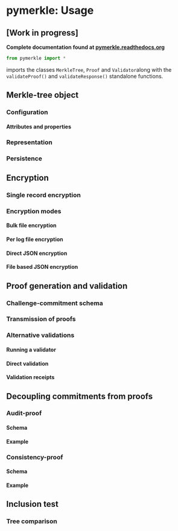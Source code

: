 # pymerkle: Usage

## [Work in progress]

**Complete documentation found at
[pymerkle.readthedocs.org](http://pymerkle.readthedocs.org/)**


```python
from pymerkle import *
```

imports the classes `MerkleTree`,  `Proof` and `Validator`along with the
`validateProof()` and `validateResponse()` standalone functions.

## Merkle-tree object

### Configuration

#### Attributes and properties

### Representation

### Persistence

## Encryption

### Single record encryption

### Encryption modes

#### Bulk file encryption

#### Per log file encryption

#### Direct JSON encryption

#### File based JSON encryption

## Proof generation and validation

### Challenge-commitment schema

### Transmission of proofs

### Alternative validations

#### Running a validator

#### Direct validation

#### Validation receipts

## Decoupling commitments from proofs

### Audit-proof

#### Schema

#### Example

### Consistency-proof

#### Schema

#### Example

## Inclusion test

### Tree comparison

<!-- ```python
tree = MerkleTree()
```

creates an empty Merkle-tree with hashing algorithm SHA256 and encoding type
UTF-8, capable of consuming arbitrary bytes ("raw bytes mode") and
defending against second-preimage attacks.

#### Configuration

The above construction is equivalent to

```python
tree = MerkleTree(hash_type='sha256', encoding='utf-8', raw_bytes=True, security=True)
```

where the provided keyword arguments directly specify the homonymous attributes
of the created Merkle-tree. Configuration of a Merkle-tree amounts to
configuring its core hashing functionality (`.hash()`) via the keyword arguments
passed into the constructor. This function will be implicitly invoked upon any
update of the tree (single record encryption, per log file encryption etc.)  

_Note_: Changing manually the homonymous attributes of the Merkle-tree does
*not* affect the core hashing functionality. That is, the `.hash()` method is
once and for ever configured at construction.

The ``.hash_type`` attribute refers to the underlying builtin algorithm
(imported from the `hashlib` Python-module) and ``.encoding`` is the encoding,
to which any new record of type ``str`` will be submitted before being hashed.
For example,

```python
tree = MerkleTree(hash_type='sha512', encoding='utf-32')
```

creates a Merkle-tree with hashing algorithm SHA512 and encoding type UTF-32.
If the provided ``'hash_type'``, resp. ``'encoding'`` is not among the
supported types, then an ``UnsupportedHashType``, resp. ``UnsupportedEncoding``
error is raised and the construction is _aborted_.

Refer to [API](API.md) for the complete list of supported hash and encoding
types.

The `.raw_bytes` attribute refers to the tree's ability of consuming arbitrary
binary data, which is the default choice (`True`). If `False`, the tree will
only accept byte sequences falling under its configured encoding type. For
example, a UTF-16 Merkle-tree in _no_-raw-bytes mode denies the encryption of
any byte sequence containing `0x74`, raising an ``UndecodableRecord`` error
instead:

```shell
>>> tree = MerkleTree(encoding='utf-16', raw_bytes=False)
>>>
>>> tree.update(b'\x74')
Traceback (most recent call last):
...    raise UndecodableRecord
pymerkle.exceptions.UndecodableRecord
>>>
```

_Note_: One can apply this attribute to filter out unacceptable records, e.g.,
when only files of a specific encoding type are allowed for encryption
(see below). This is seldom the case in real-life, since origin of
submitted files should be on the one hand kept wide, but encoding of a file
cannot usually be inferred. If this is the case, make sure to leave the
raw-bytes mode untouched, so that no encoding issues arise upon file encryption.

The `.security` attribute refers to the tree's ability of defending against
second-preimage attacks, which is by default enabled (`True`). In this
case, the `.hash()` function will prepend `0x00`, resp. `0x01` before hashing
single, resp. double arguments (the actual prefices being the images of these
hexadecimals under the tree's configured encoding type). One can disable
this feature at construction for, say, testing purposes, by

```python
tree = MerkleTree(..., security=False)
```

Refer to the `tests/test_security.py` inside the project's repo in order to see
how to perform second-preimage attacks against the present implementation.

#### Initial records

One can provide an arbitrary number of records at construction, in which
case the created Merkle-tree will be _non_-empty. The following statement
creates a standard (SHA256/UTF-8) Merkle-tree with 3 leaves from the outset,
occurring from the provided _positional_ arguments, which may be
`str` or `bytes` indifferently:

```shell
>>> tree = MerkleTree(b'first_record', b'second_record', 'third_record')
>>> tree

    uuid      : 75ecc98a-e609-11e9-9e4a-701ce71deb6a                

    hash-type : SHA256                
    encoding  : UTF-8                
    raw-bytes : TRUE                
    security  : ACTIVATED                

    root-hash : 6de7a5e8adf158b0182508be9731e4a97a06b2d6b7fde0ee97029c89b4918432                

    length    : 3                
    size      : 5                
    height    : 2

>>>
```

If raw-bytes mode is disabled (see above), care must be taken so that provided
records fall under the requested encoding type, otherwise an `UndecodableRecord`
error is raised and the construction is _aborted_:

```shell
>>> tree = MerkleTree(b'\x74', encoding='utf-16', raw_bytes=False)
Traceback (most recent call last):
...
    raise UndecodableRecord
pymerkle.exceptions.UndecodableRecord
>>>
```

### Encryption

#### Single record encryption

_Updating_ the Merkle-tree with a record means appending a newly-created leaf
storing the digest of this record. A record may be of type `str` or `bytes`
indifferently. One may call the `.update()` method to successively update
with new records as follows (usage of keyword essential):

```python
tree = MerkleTree() # SHA256/UTF-8

tree.update(record='some string')
tree.update(record=b'some byte sequence')
...
```

The `.update()` method (invoked also by the constructor when initial records
are provided) is completely responsible for the tree's gradual development,
preserving its property of being _binary balanced_ and ensuring that trees with
the same number of leaves have the same topology (despite their possibly
different gradual development). The `.update()` method is thought of as
low-level and its usage is _not_ suggested.

An equivalent functionality is achieved by the recommended `.encryptRecord()`
method:

```shell
>>> tree = MerkleTree()
>>> tree.encryptRecord('some string')
True
>>> tree.encryptRecord(b'some byte sequence')
True
>>> print(tree)

 └─7dd7b0ae66f5189817442451f6c6cbf239f63af9bb1e8864ca927a969fed0b8d
     ├──673fb5ef9bf7d0f57c9fc377b055fce1838edc5e57057ecc03cb4d6a38775875
     └──18fdc8b7d007fbce7d71ca3721700212691e51b87a101e3f8178390f863b94e7

...
```

If raw-bytes mode is disabled, trying to encrypt bytes outside the configured
encoding type will raise `UndecodableRecord` error and _abort_ the update:

```shell
>>> tree = MerkleTree(encoding='utf-16', raw_bytes=False)
>>>
>>> tree.encryptRecord(b'\x74')
Traceback (most recent call last):
...    raise UndecodableRecord
pymerkle.exceptions.UndecodableRecord
>>>
```

#### Bulk file encryption

_Encrypting the content of a file into_ the Merkle-tree means updating it with
one newly-created leaf storing the digest of that content (that is, encrypting
the file's content into the Merkle-tree as a single record). Use the
`.encryptFileContent()` method to encrypt a file's content as follows:

```python
tree.encryptFileContent('relative_path/to/sample_file')
```

where `relative_path/to/sample_file` refers to the relative path of the file
under encryption with respect to the current working directory.

If raw-bytes mode is _disabled_, make sure that the provided file's content
falls under the tree's configured encoding type, otherwise an `UndecodableRecord`
error is raised and the encryption is _aborted_:

```shell
>>> tree = MerkleTree(encoding='utf-16', raw_bytes=False)
>>>
>>> tree.encryptFileContent('tests/log_files/large_APACHE_log')
Traceback (most recent call last):
...
    raise UndecodableRecord
pymerkle.exceptions.UndecodableRecord
>>>
```

#### Per log file encryption

_Encrypting per log a file into_ the Merkle-tree means updating it with each
line ("log") of that file successively (that is, encrypting the file's lines as
single records in respective order). Use the `.encryptFilePerLog()` method to
encrypt a file per log as follows:

```shell
>>> tree = MerkleTree()
>>>
>>> tree.encryptFilePerLog('tests/log_files/large_APACHE_log')

Encrypting file per log: 100%|████████████████████████████████| 1546/1546 [00:00<00:00, 50762.84it/s]
Encryption complete

True
>>>
```

where the provided argument is file's relative path with respect to the current
working directory.

If raw-bytes mode is _disabled_, make sure that every line of the provided file
falls under the tree's configured type, otherwise `UndecodableRecord` error
is raised and the encryption is _aborted_:

```shell
>>> tree = MerkleTree(encoding='utf-16', raw_bytes=False)
>>> tree.size
0
>>>
>>> tree.encryptFilePerLog('tests/log_files/large_APACHE_log')
Traceback (most recent call last):
...
    raise UndecodableRecord(err)
pymerkle.exceptions.UndecodableRecord: ...
>>>
>>> tree.size
0
>>>
```

#### Direct object encryption

_Encrypting an object_ (a JSON entity) _into_ the Merkle-tree means updating
it with a newly created leaf storing the digest of the corresponding JSON
string (that is, encrypting its stringification as a single record).
Use the `.encryptJSON()` method to encrypt any dictionary (`dict`)
with serialized values as follows:

```python
tree.encryptJSON({'b': 0, 'a': 1})
```

which is the same as

```python
tree.encryptRecord('{\n"b": 0,\n"a": 1\n}')
```

Note that keys are not being sorted and no indentation is applied.
These parameters may be controlled via kwargs as follows:

```python
tree.encryptJSON({'b': 0, 'a': 1}, sort_keys=True, indent=4)
```

which is the same as

```python
tree.encryptRecord('{\n    "a": 1,\n    "b": 0\n}')
```

The digest is of course different than above. Since this might lead to
unnecessary headaches upon requesting and validating audit-proofs, it is
recommended that `sort_keys` and `indent` are left to their default values
(`False` and `0` respectively), unless special care is to be taken.


### Persistence and representation

On-disk persistence is _not_ currently supported.

#### Exporting to and loading from a backup file

The minimum required information may be exported into a specified file, so that
the Merkle-tree may be retrieved in its current state from that file.
To this end use the `.export()` method as follows:

```python
tree.export('relative_path/backup.json')
```

The file `backup.json` (which is _overwritten_ if it already exists) will
contain a JSON entity with keys ``header``, mapping to the tree's configuration,
and ``hashes``, mapping to the digests currently stored by the tree's leaves
in respective order. For example:

```json
{
    "header": {
        "encoding": "utf_8",
        "hash_type": "sha256",
        "raw_bytes": true,
        "security": true
    },
    "hashes": [
        "a08665f5138f40a07987234ec9821e5be05ecbf5d7792cd4155c4222618029b6",
        "3dbbc4898d7e909de7fc7bb1c0af36feba78abc802102556e4ea52c28ccb517f",
        "45c44059cf0f5a447933f57d851a6024ac78b44a41603738f563bcbf83f35d20",
        "b5db666b0b34e92c2e6c1d55ba83e98ff37d6a98dda532b125f049b43d67f802",
        "69df93cbafa946cfb27c4c65ae85222ad5c7659237124c813ed7900a7be83e81",
        "9d6761f55a3e87166d2ea6d00db9c88159c893674a8420cb8d32c35dbb791fd4",
        "e718ae6ea64cb37a593654f9c0d7ec81d11498fdd94fc5473b999cd6c00d05c6",
        "ad2c93dd91eafb31ad91deb8c1b318b126957608d13bfdba209a5f17ecf22503",
        "cdc94791cd56543e1b28b21587c76f7cb45203fa7b1b8aa219e6ccc527a0d0d9",
        "828a54ce62ae58e01271a3bde442e0fa6bfa758b2816dd39f873718dfa27634a",
        "5ebc41746c5fbcfd8d32eef74f1aaaf02d6da8ff94426855393732db8b73126a",
        "b70665abe265a88bc68ec625154746457a2ba7ecb5a7fc792e9443f618fc93fd"
    ]
}
```

To retrieve the Merkle-tree, one can call the `.loadFromFile()` static
method as follows:

```python
loaded_tree = MerkleTree.loadFromFile('relative_path/backup.json')
```

Retrieval of the tree is indeed determined by the sequence of ``'hashes'``
within the provided file, since the design of the ``.update()`` method
ensures independence of the tree's structure from any possible gradual
development.

#### Tree display

Exporting a Merkle-tree exposes only the minimum required info for
reconstructing it, without however revealing insight about its structure
and current state. To this end, the following tricks come in handy.

Invoking a Merkle-tree from inside the Python interpreter displays info about
its fixed parameters (_uuid, hash type, encoding type, raw-bytes mode, security
  mode_) and current state (_size, length, height, root-hash_):

```shell
>>> tree

    uuid      : 010ff520-32a8-11e9-8e47-70c94e89b637                

    hash-type : SHA256                
    encoding  : UTF-8                
    raw-bytes : TRUE                
    security  : ACTIVATED                

    root-hash : 79c4528426ab5916ab3084ceda07ab60441b9ee9f6702cc353f2e13171ae96d7                

    size      : 13                
    length    : 7                
    height    : 3

```
This info may be saved in a file as follows:

```python
with open('current_state', 'w') as f:
    f.write(tree.__repr__())
```

Similarly, feeding a Merkle-tree into the builtin `print()` Python-function
displays it in a terminal friendly way, similar to the output of the `tree`
command of Unix based platforms:

```shell
>>> print(tree)

 └─79c4528426ab5916ab3084ceda07ab60441b9ee9f6702cc353f2e13171ae96d7
     ├──21d8aa7485e2c0ee3dc56efb70798adb1c9aa0448c85b27f3b21e10f90094764
     │    ├──a63a34abf5b5dcbe1eb83c2951395ff8bf03ee9c6a0dc2f2a7d548f0569b4c02
     │    │    ├──db3426e878068d28d269b6c87172322ce5372b65756d0789001d34835f601c03
     │    │    └──2215e8ac4e2b871c2a48189e79738c956c081e23ac2f2415bf77da199dfd920c
     │    └──33bf7016f45e2219bf095500a67170bd4a9c21e465de3c1e4c51d37336fd1a6f
     │         ├──fa61e3dec3439589f4784c893bf321d0084f04c572c7af2b68e3f3360a35b486
     │         └──906c5d2485cae722073a430f4d04fe1767507592cef226629aeadb85a2ec909d
     └──6a1d5da3067490f736493ad237bd71d95e4156632fdfc69447cffd6b8e0cd292
          ├──03bbc5515ee4c3e175b84813fe0e5c34586f3e72d60e8b938e3ca990abc1f524
          │    ├──11e1f558223f4c71b6be1cecfd1f0de87146d2594877c27b29ec519f9040213c
          │    └──53304f5e3fd4bcd20b39abdef2fe118031cc5ae8217bcea008dea7e27869348a
          └──3bf9c81c231cae70b678d3f3038f9f4f6d6b9d7adcf9b378f25919ae53d17686

>>>
```

Note that each node is represented by the digest it currently stores, with left
parents printed above the right ones. It can be saved in a file as follows:

```python
with open('structure', 'w') as f:
    f.write(tree.__str__())
```

_Note_: Avoid printing Merkle-tree with huge number of nodes in the above
fashion.


### Generation and validation of Merkle-proofs

A Merkle-tree (server) is capable of generating _Merkle-proofs_ (_audit_ and
_consistency proofs_) in accordance with parameters provided by an auditor
or a monitor (client). Any such proof essentially consists of a path of
hashes (a finite sequence of checksums and a rule for combining them into a
single hash), leading to the acclaimed current root-hash of the Merkle-tree.
Providing and validating Merkle-proofs proves knowledge on
behalf of _both_ the client and server of some part of the tree's history
or current state, disclosing no info about the encrypted records and without
actual need of holding a database of the originals. This makes Merkle-proofs
well suited for protocols involving verification of existence and integrity
of encrypted data in mutual and quasi zero-knowledge fashion.

_Note_: Merkle-proofs are *not* exactly zero-knowledge proofs, since they
require one or two leaf-checksum to be included in the path of hashes. In the
case of audit-proof, one of these checksums is already known to the
client, whereas in the case of consistency-proofs only one leaf-checksum
needs be releaved. In other words, Merkle-proofs are zero-knowledge except
for the publication of *one* checksum.

Validation of a Merkle-proof presupposes

- correct configuration of the client's hashing machinery, so that the latter
coincides with that of the server. In the nomenclature of the present
implementation, this amounts to knowledge of the tree's hashing algorithm,
encoding type, raw-bytes mode and security mode, which are inscribed in the
header of any proof. The hashing-machinery is automatically reconstructed from
these parameters by just feeding the proof into any of the available validation
mechanisms.

The role of *commitment* in Merkle-proofs is played by the tree's root-hash.
In the present implementation, given a Merkle-tree ``tree``, the current
root-hash is always available via the ``.rootHash`` property:

```python
root_hash = tree.rootHash
```

Note that proof validation is agnostic of whether a Merkle-proof was the result
of an audit or a consistency request. Audit-proofs and consistency-proofs
share the same internal structure, so that both kinds are instances of the same
class `Proof`.    

#### Audit-proof

Generating a correct audit-proof based upon a provided checksum proves on behalf
of the server that the data, whose digest coincides with this checksum,
has indeed been encrypted into the Merkle-tree. The client (_auditor_)
verifies correctness of the generated proof (and consequently inclusion of their
data among the tree's encrypted records) by validating the proof against the
Merkle-tree's current root-hash. It is essential that the auditor does *not*
need to reveal the data itself but only their checksum, whereas the server
publishes the *least* possible encrypted data (at most two checksums stored by
leaves) and the current root-hash.

A typical session:

An auditor requests from the server to encrypt a record `x`, that is, to append
its checksum `y = h(x)` as a new leaf to the tree. At a later point, after
further records have possibly been encrypted, the auditor requests from the
server a proof that their record `x` has indeed been encrypted by only revealing
`y`. Disclosing at most one checksum submitted by some other client by other
clients, the server responds with a proof of encryption `p`, consisting of a
path of interior hashes and a rule for combining them into a single hash. Having
knowledge of `h`, the auditor is able to apply this rule, that is, to retrieve
from `p` a single hash and compare it against the the current root-hash `r` of
the Merkle-tree. This is the _validation_ procedure, whose success verifies

1. that the data `x` has indeed been encrypted by the server and

2. that the server's current root-hash coincides with `r`.

It should be stressed that by _current_ is meant the tree's root-hash
immediately after generating the proof, that is, _before_ any other records are
encrypted. How the auditor knows `r` (e.g., from the server themselves or a third
trusted party) depends on protocol details. Failure of validation implies

1. that `x` has not been encrypted or

2. that the server's current root-hash does not coincide with `r`

or both. If case 2 is excluded, the auditor should mistrust the server, whereas
if case 1 is excluded, the auditor should mistrust the server or the provider of
`r` or both.

One can generate the audit-proof based upon a provided checksum as follows:

```python
checksum = b'4e467bd5f3fc6767f12f4ffb918359da84f2a4de9ca44074488b8acf1e10262e'

proof = tree.auditProof(checksum)
```

The object `proof` consists of a path of hashes and all required parameters for
validation to be performed by the auditor. Invoking it from the Python
interpreter, it looks like

```shell
>>> proof

    ----------------------------------- PROOF ------------------------------------                

    uuid        : 68aa6652-ec2f-11e9-afe3-701ce71deb6a                

    generation  : SUCCESS                
    timestamp   : 1570802397 (Fri Oct 11 16:59:57 2019)                
    provider    : 2600b13a-ec2f-11e9-afe3-701ce71deb6a                

    hash-type   : SHA256                
    encoding    : UTF-8                
    raw_bytes   : TRUE                
    security    : ACTIVATED                

    proof-index : 5                
    proof-path  :                

       [0]   +1  3f824b56e7de850906e053efa4e9ed2762a15b9171824241c77b20e0eb44e3b8
       [1]   +1  4d8ced510cab21d23a5fd527dd122d7a3c12df33bc90a937c0a6b91fb6ea0992
       [2]   +1  35f75fd1cfef0437bc7a4cae7387998f909fab1dfe6ced53d449c16090d8aa52
       [3]   -1  73c027eac67a7b43af1a13427b2ad455451e4edfcaced8c2350b5d34adaa8020
       [4]   +1  cbd441af056bf79c65a2154bc04ac2e0e40d7a2c0e77b80c27125f47d3d7cba3
       [5]   +1  4e467bd5f3fc6767f12f4ffb918359da84f2a4de9ca44074488b8acf1e10262e
       [6]   -1  db7f4ee8be8025dbffee11b434f179b3b0d0f3a1d7693a441f19653a65662ad3
       [7]   -1  f235a9eb55315c9a197d069db9c75a01d99da934c5f80f9f175307fb6ac4d8fe
       [8]   +1  e003d116f27c877f6de213cf4d03cce17b94aece7b2ec2f2b19367abf914bcc8
       [9]   -1  6a59026cd21a32aaee21fe6522778b398464c6ea742ccd52285aa727c367d8f2
      [10]   -1  2dca521da60bf0628caa3491065e32afc9da712feb38ff3886d1c8dda31193f8                

    status      : UNVALIDATED                

    -------------------------------- END OF PROOF --------------------------------             

>>>
```

For transmission purposes, apply the `.serialize` method to get the following JSON:

```shell
  {
      "body": {
          "proof_index": 5,
          "proof_path": [
              [
                  1,
                  "3f824b56e7de850906e053efa4e9ed2762a15b9171824241c77b20e0eb44e3b8"
              ],
              [
                  1,
                  "4d8ced510cab21d23a5fd527dd122d7a3c12df33bc90a937c0a6b91fb6ea0992"
              ],

              ...

              [
                  -1,
                  "2dca521da60bf0628caa3491065e32afc9da712feb38ff3886d1c8dda31193f8"
              ]
          ]
      },
      "header": {
          "creation_moment": "Fri Oct 11 16:59:57 2019",
          "encoding": "utf_8",
          "generation": true,
          "hash_type": "sha256",
          "provider": "2600b13a-ec2f-11e9-afe3-701ce71deb6a",
          "raw_bytes": true,
          "security": true,
          "status": null,
          "timestamp": 1570802397,
          "uuid": "68aa6652-ec2f-11e9-afe3-701ce71deb6a"
      }
  }
```

If the provided checksum were not included among the Merkle-tree's leaves, the
inscribed proof-index would have been `-1` and the attached path of hashes empty or,
what is equivalent, the inscribed generation message would have been `'FAILURE'`:

```shell
>>> p

    ----------------------------------- PROOF ------------------------------------                

    uuid        : b9de83fa-ec2f-11e9-afe3-701ce71deb6a                

    generation  : FAILURE                
    timestamp   : 1570802533 (Fri Oct 11 17:02:13 2019)                
    provider    : 2600b13a-ec2f-11e9-afe3-701ce71deb6a                

    hash-type   : SHA256                
    encoding    : UTF-8                
    raw_bytes   : TRUE                
    security    : ACTIVATED                

    proof-index : -1                
    proof-path  :                


    status      : UNVALIDATED                

    -------------------------------- END OF PROOF --------------------------------
```

Here the corresponding JSON would be

```shell
  {
      "body": {
          "proof_index": -1,
          "proof_path": []
      },
      "header": {
          "creation_moment": "Fri Oct 11 17:02:13 2019",
          "encoding": "utf_8",
          "generation": false,
          "hash_type": "sha256",
          "provider": "2600b13a-ec2f-11e9-afe3-701ce71deb6a",
          "raw_bytes": true,
          "security": true,
          "status": null,
          "timestamp": 1570802533,
          "uuid": "b9de83fa-ec2f-11e9-afe3-701ce71deb6a"
      }
  }
```

Note that, despite predestined to be found _invalid_, an empty audit-proof does
_not_ mean that the server lies. It rather indicates that the auditor doesn't
have knowledge of the record presumably encrypted into the Merkle-tree, allowing
reversely the server to mistrust the auditor. This is an aspect of mutual
authorization facilitated by Merkle-proofs.


#### Consistency-proof

A consistency-proof proves that gradual development of the Merkle-tree is
consistent. More accurately, generating the correct consistency-proof based
upon a previous state proves on behalf of the Merkle-tree that its current
state is indeed a possible later stage of the former. Just like with
audit-proofs, the server discloses the *least* possible of the leaf-checksums
(actually only one) along with the current root-hash.

A typical session:

Let a _monitor_ (a client observing the Merkle-tree's gradual development
with knowledge of the underlying hashing machinery `h`) have knowledge of the
tree's state at some moment. That is, the monitor records the tree's root-hash
and length (number of leaves) at some point of history. At a later
moment, after further data have possibly been encrypted, the monitor requests
from the server a proof that their current state is a valid later stage of the
recorded one. Without disclosing any series of checksums submitted by clients,
the server responds with a proof `q`, consisting of a path of interior
checksums and a rule for combining them into a single hash. Having knowledge
of `h`, the monitor is able to apply this rule, that is, to retrieve from `q`
a single hash and compare it against the current root-hash `r` of the
Merkle-tree. This is the _validation_ procedure, whose success verifies

1. that the tree's current state is indeed a possible evolvement of the recorded state

2. that the server is indeed who they say (their current root-hash coincides with ``r``).

It should be stressed that by _current_ is meant the tree's root-hash
immediately after generating the proof, that is, _before_ any other records are
encrypted. How the monitor knows `r` (e.g., from the server themselves or a
third trusted party) depends on protocol details. Failure of validation implies

1. that some data encrypted _prior_ to the recorded previous state have been
_tampered_ (invalidating the latter's status as "previous") or,

2. that the server's current root-hash does not coincide with `r`

or both. If case 2 is excluded, the monitor infers _non-integrity_ of encrypted
data, whereas if case 1 is excluded the monitor should mistrust the server or
the provider of `r` or both.

Let "subhash" and "sublength" be the presumed current root-hash and length of
the Merkle-tree `tree` at some point of history. At a later moment, one can
use the generate the consistency-proof for the presumed previous state corresponding
to these parameters as follows:

```python
subhash = b'ec4d97d0da9747c2df6d673edaf9c8180863221a6b4a8569c1ce58c21eb14cc0'

proof = tree.consistencyProof(subhash=subhash, sublength=666)
```
The object `proof` consists of a path of hashes and all required parameters for
validation to be performed by the auditor. Invoking it from the Python
interpreter, it looks like

```shell
>>> proof

    ----------------------------------- PROOF ------------------------------------                

    uuid        : 5685c106-ecfc-11e9-8dc5-701ce71deb6a                

    generation  : SUCCESS                
    timestamp   : 1570890413 (Sat Oct 12 17:26:53 2019)                
    provider    : 22962034-ecfc-11e9-8dc5-701ce71deb6a                

    hash-type   : SHA256                
    encoding    : UTF-8                
    raw_bytes   : TRUE                
    security    : ACTIVATED                

    proof-index : 4                
    proof-path  :                

       [0]   +1  3f824b56e7de850906e053efa4e9ed2762a15b9171824241c77b20e0eb44e3b8
       [1]   +1  4d8ced510cab21d23a5fd527dd122d7a3c12df33bc90a937c0a6b91fb6ea0992
       [2]   +1  35f75fd1cfef0437bc7a4cae7387998f909fab1dfe6ced53d449c16090d8aa52
       [3]   -1  73c027eac67a7b43af1a13427b2ad455451e4edfcaced8c2350b5d34adaa8020
       [4]   +1  cbd441af056bf79c65a2154bc04ac2e0e40d7a2c0e77b80c27125f47d3d7cba3
       [5]   +1  a6128ea8c57abe8ff852ef8c0cb856265328c9e25961ae089de0943106101e2a
       [6]   -1  abf7ca1ded925274a0197ce1ce64dd300127deaf4af72b1e7c52874e84271864
       [7]   +1  927b73b1c42f3d48220064031addaa70217b8b8d4da29317f1fe94bc6b03f4fc
       [8]   -1  80f8143cb74bb70e44a373a581924d54083b0c0bde8dc84e576779f48278ff25
       [9]   -1  e60be0d6acb6ed1ce70c7cb37590f8a793a991bda0cdd636f6a8f18533f95ec5
      [10]   +1  8080d2f872f395c6c12a65e9354741664b97ac1126e4554cb7bfd567f45eea97                

    status      : UNVALIDATED                

    -------------------------------- END OF PROOF --------------------------------              

>>>
```

For transmission purposes, application of `proof.serialize()` returns the
corresponding JSON:

```shell
  {
      "body": {
          "proof_index": 4,
          "proof_path": [
              [
                  1,
                  "3f824b56e7de850906e053efa4e9ed2762a15b9171824241c77b20e0eb44e3b8"
              ],
              [
                  1,
                  "4d8ced510cab21d23a5fd527dd122d7a3c12df33bc90a937c0a6b91fb6ea0992"
              ],

              ...

              [
                  1,
                  "8080d2f872f395c6c12a65e9354741664b97ac1126e4554cb7bfd567f45eea97"
              ]
          ]
      },
      "header": {
          "creation_moment": "Sat Oct 12 17:26:53 2019",
          "encoding": "utf_8",
          "generation": true,
          "hash_type": "sha256",
          "provider": "22962034-ecfc-11e9-8dc5-701ce71deb6a",
          "raw_bytes": true,
          "security": true,
          "status": null,
          "timestamp": 1570890413,
          "uuid": "5685c106-ecfc-11e9-8dc5-701ce71deb6a"
      }
  }
```

The empty-proof case is here of exceptional importance with respect to mutual
authorization. To begin with, like with audit-proofs, an empty consistency-proof
would look like

```shell
>>> proof

    ----------------------------------- PROOF ------------------------------------                

    uuid        : 76e01fc2-ecfd-11e9-8dc5-701ce71deb6a                

    generation  : FAILURE                
    timestamp   : 1570890897 (Sat Oct 12 17:34:57 2019)                
    provider    : 4ff82db4-ecfd-11e9-8dc5-701ce71deb6a                

    hash-type   : SHA256                
    encoding    : UTF-8                
    raw_bytes   : TRUE                
    security    : ACTIVATED                

    proof-index : -1                
    proof-path  :                


    status      : UNVALIDATED                

    -------------------------------- END OF PROOF --------------------------------
```

the corresponding JSON being

```shell
  {
      "body": {
          "proof_index": -1,
          "proof_path": []
      },
      "header": {
          "creation_moment": "Sat Oct 12 17:34:57 2019",
          "encoding": "utf_8",
          "generation": false,
          "hash_type": "sha256",
          "provider": "4ff82db4-ecfd-11e9-8dc5-701ce71deb6a",
          "raw_bytes": true,
          "security": true,
          "status": null,
          "timestamp": 1570890897,
          "uuid": "76e01fc2-ecfd-11e9-8dc5-701ce71deb6a"
      }
  }
```

This situation may arise in two ways:

1. ...

2. ... -->


<!--

Here the parameters `subhash` and `sublength` (meant to be provided from Client's Side)
refer to the root-hash, resp. length of a subrtree to be presumably detected as a previous
state of `tree`. Note that, as suggested in the above example,*if the available root-hash
is string hexadecimal, then it first has to be encoded with the tree's configured encoding
type* (here `'utf-8'`), otherwise an `InvalidChallengeError` is raised. More specifically,
an `InvalidChallengeError` will be raised whenever the provided `subhash`, resp. `sublength`
is not of type _bytes_, resp. _str_.

A typical session would be as follows:

```python
# Client requests and stores current stage of the tree from a trusted authority

subhash   = tree.rootHash # bytes
sublength = tree.length

# Server encrypts some new log (modifying the Merkle-tree's root-hash and length)

tree.encryptFilePerLog('sample_log')

# Upon Client's request, the server provides consistency proof for the provided state

q = tree.consistencyProof(subhash, sublength)
```

The object `q`, an instance of the `proof.Proof` class, consists of the corresponding
path of hashes (_consistency path_, leading upon validation to the presumed current
  root-hash of the generator tree) and the parameters needed for the validation to be
  performed from the Client's Side (_hash type_, _encoding type_ and _security mode_
    of the generator tree).

### Inclusion-tests

#### Client's Side (auditor)

An _auditor_ (Client) verifies inclusion of a record within the Merkle-Tree by just requesting
the corresponding audit-proof from the Merkle-tree (Server). Inclusion is namely verified _iff_
the proof provided by the Server is found by the auditor to be valid (verifying also the Server's
identity under further assumptions).

#### Server's Side (Merkle-tree)

However, a "symmetric" inclusion-test may be also performed from the Server's Side, in the sense
that it allows the Server to verify whether the Client has actual knowledge of some of the tree's
previous state (and thus the Client's identity under further assumptions).

More specifically, upon generating any consistency-proof requested by a Client, the Merkle-tree
(Server) performs implicitly an _inclusion-test_, leading to two possibilities in accordance with
the parameters provided by Client:

- inclusion-test _success_: if the combination of the provided `subhash` and `sublength` is
found by the Merkle-tree itself to correspond indeed to a previous state of it (i.e., if an
  appropriate "subtree" can indeed be internally detected), then a _non empty_ `proof_path`
  is included with the proof

- inclusion-test _failure_: if the combination of `subhash` and `sublength` is _not_ found by
the tree itself to correspond to a previous state of it (i.e., if no appropriate "subtree"
could be internally detected), then an _empty_ `proof_path` is included with the proof and
`proof_index` is set equal to `-1`; equivalently, a `'FAILURE'` message is inscribed (indicating
that the Client does not actually have proper knowledge of the presumed previous state), in
which case the proof is predestined to be found invalid.

```shell
>>> p

    ----------------------------------- PROOF ------------------------------------                

    uuid        : eb87ccca-a49c-11e9-9e01-70c94e89b637                

    generation  : FAILURE                
    timestamp   : 1562932948 (Fri Jul 12 14:02:28 2019)                
    provider    : 4f1d309c-a49b-11e9-9e01-70c94e89b637                

    hash-type   : SHA256                
    encoding    : UTF-8                
    security    : ACTIVATED                

    proof-index : -1                
    proof-path  :                


    status      : UNVALIDATED                

    -------------------------------- END OF PROOF --------------------------------
```

The above implicit check has been abstracted from `.consistencyProof()` method and
explicitly implemented within the `.inclusionTest()` method of the `MerkleTree` object.
A typical session would then be as follows:

```python
# Client requests and stores the Merkle-tree's current state

subhash   = tree.rootHash
sublength = tree.length()

# Server encrypts new records into the Merkle-tree

tree.encryptFilePerLog('large_APACHE_log')

# ~ Server performs inclusion-tests for various
# ~ presumed previous states submitted by the Client

tree.inclusionTest(subhash=subhash, sublength=sublength)                 # True
tree.inclusionTest(subhash=b'anything else', sublength=sublength)        # False
tree.inclusionTest(subhash=subhash, sublength=sublength + 1)             # False
```

### Tree comparison

Instead of performing inclusion-test on a provided pair of root-hash and sublength, one can
directly verify whether a Merkle-tree represents a valid previous state of another by using the
`<=` operator. In particular, given two Merkle-trees `tree_1`, `tree_2`, the statement

```python
tree_1 <= tree_2
```

is equivalent to

```python
tree_2.inclusionTest(subhash=tree_1.rootHash, sublength=tree_1.length())
```

To verify whether `tree_1` represents a genuinely previous state of `tree_2`, type

```python
tree_1 < tree_2
```

which will be `True` only if `tree_1 <= tree_2` _and_ the trees' current root-hashes
do not coincide.

Finally, since trees with the same number of leaves have always identical structure
(cf. the _Tree structure_ section of [README](README.md)), equality between Merkle-trees
amounts to identification of their current root-hashes, that is, under the same combinations
of hash and encoding types,

```python
tree_1 == tree_2
```

is equivalent to

```python
tree_1.rootHash == tree_2.rootHash
```

### Validating proofs (Client's Side)

In what follows, let `tree` be a Merkle-tree and `p` a proof (audit- or consistency-proof
  indifferently) generated by it.

#### Quick validation

The quickest way to validate a proof is by applying the `validateProof()` function, which returns
`True` or `False` according to whether the proof was found to be _valid_, resp. _invalid_.

```python
validateProof(target=tree.rootHash, proof=p)
```

Note that before its first validation the proof has status `None`, changing upon validation
to `True` or `False` accordingly. This is depicted in the labels `VALID` resp. `INVALID`
appearing in place of `UNVALIDATED` when invoking the proof from ithin the Python interpreter:

```shell
>>> p

    ----------------------------------- PROOF ------------------------------------                

    uuid        : c9b747cc-a421-11e9-8298-70c94e89b637                

    generation  : SUCCESS                
    timestamp   : 1562880063 (Thu Jul 11 23:21:03 2019)                
    provider    : a561ab88-a421-11e9-8298-70c94e89b637                

    hash-type   : SHA256                
    encoding    : UTF-8                
    security    : ACTIVATED                

    proof-index : 5                
    proof-path  :                

       [0]   +1  b8ada819b7761aa337ad2c680fa5242ef1c74e9ee6661c46c8290b1783704191
       [1]   -1  a55fee43c16d34a989f958eb2609fdde2acf9b9683fd17ffcfc57a387f82b198

                 ...       

      [14]   -1  68488541d30dc070bcd7ed4bb0715fd4e721e207c0ea7cdb6e955d33d8a510e8                

    status      : VALID                

    -------------------------------- END OF PROOF --------------------------------                

>>>
```

Here the validation result is of course `True`, whereas any other choice of `target`
would have returned `False`. In particular, a wrong choice of `target` would indicate
that the authority providing it does _not_ have actual knowledge of the tree's current
state, allowing the Client to mistrust it. Similar considerations apply to the second
argument `proof`.


#### Validation with receipt

A more elaborate validation procedure includes generating a receipt with info about proof
and validation. To this end, use the `validationReceipt()` function as follows:

```python
receipt = validationReceipt(target=tree.rootHash, proof=p)
```

Here the `validateProof()` function is internally invoked, modifying the proof as described above,
whereas the generated `receipt` is an instant of the `validations.Receipt` class. It looks like

```bash
>>> receipt

    ----------------------------- VALIDATION RECEIPT -----------------------------                

    uuid           : a19b988e-32b5-11e9-8e47-70c94e89b637                

    timestamp      : 1550409129 (Sun Feb 17 14:12:09 2019)                

    proof-uuid     : 7f67b68a-32ab-11e9-8e47-70c94e89b637                
    proof-provider : 5439c318-32ab-11e9-8e47-70c94e89b637                

    result         : VALID                

    ------------------------------- END OF RECEIPT -------------------------------                

>>>
```

where `proof-provider` refers to the Merkle-tree having generated the proof.
The corresponding JSON format is

```json
  {
      "header": {
          "timestamp": 1550409129,
          "uuid": "a19b988e-32b5-11e9-8e47-70c94e89b637",
          "validation_moment": "Sun Feb 17 14:12:09 2019"
      },
      "body": {
          "proof_provider": "5439c318-32ab-11e9-8e47-70c94e89b637",
          "proof_uuid": "7f67b68a-32ab-11e9-8e47-70c94e89b637",
          "result": true
      }
  }
```

It could have been automatically stored in a `.json` file named with the receipt's uuid within
a specified directory, if the function had been called as

```python
receipt = validationReceipt(tree.rootHash, p, dirpath='../some/relative/path')
``` -->
